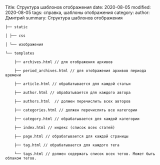 Title: Структура шаблонов отображения
date: 2020-08-05
modified: 2020-08-05
tags: справка, шаблоны отображения
category: 
author: Дмитрий
summary: Структура шаблонов отображения




    ├── static

    │ ├── css

    │ └── изображения

    └── templates

        ├── archives.html // для отображения архивов

        ├── period_archives.html // для отображения архивов периода времени

        ├── article.html // обрабатывается для каждой статьи

        ├── author.html // обрабатывается для каждого автора

        ├── authors.html  // должен перечислить всех авторов

        ├── categories.html // должен перечислить все категории

        ├── category.html // обрабатывается для каждой категории

        ├── index.html // индекс (список всех статей)

        ├── page.html // обрабатывается для каждой страницы

        ├── tag.html // обрабатывается для каждого тега

        └── tags.html // должен содержать список всех тегов. Может быть облаком тегов.